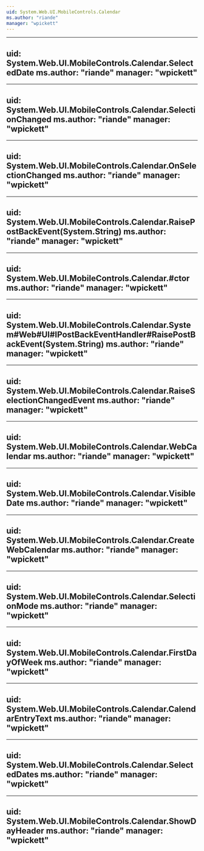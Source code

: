 ```yaml
---
uid: System.Web.UI.MobileControls.Calendar
ms.author: "riande"
manager: "wpickett"
---
```


---
uid: System.Web.UI.MobileControls.Calendar.SelectedDate
ms.author: "riande"
manager: "wpickett"
---

---
uid: System.Web.UI.MobileControls.Calendar.SelectionChanged
ms.author: "riande"
manager: "wpickett"
---

---
uid: System.Web.UI.MobileControls.Calendar.OnSelectionChanged
ms.author: "riande"
manager: "wpickett"
---

---
uid: System.Web.UI.MobileControls.Calendar.RaisePostBackEvent(System.String)
ms.author: "riande"
manager: "wpickett"
---

---
uid: System.Web.UI.MobileControls.Calendar.#ctor
ms.author: "riande"
manager: "wpickett"
---

---
uid: System.Web.UI.MobileControls.Calendar.System#Web#UI#IPostBackEventHandler#RaisePostBackEvent(System.String)
ms.author: "riande"
manager: "wpickett"
---

---
uid: System.Web.UI.MobileControls.Calendar.RaiseSelectionChangedEvent
ms.author: "riande"
manager: "wpickett"
---

---
uid: System.Web.UI.MobileControls.Calendar.WebCalendar
ms.author: "riande"
manager: "wpickett"
---

---
uid: System.Web.UI.MobileControls.Calendar.VisibleDate
ms.author: "riande"
manager: "wpickett"
---

---
uid: System.Web.UI.MobileControls.Calendar.CreateWebCalendar
ms.author: "riande"
manager: "wpickett"
---

---
uid: System.Web.UI.MobileControls.Calendar.SelectionMode
ms.author: "riande"
manager: "wpickett"
---

---
uid: System.Web.UI.MobileControls.Calendar.FirstDayOfWeek
ms.author: "riande"
manager: "wpickett"
---

---
uid: System.Web.UI.MobileControls.Calendar.CalendarEntryText
ms.author: "riande"
manager: "wpickett"
---

---
uid: System.Web.UI.MobileControls.Calendar.SelectedDates
ms.author: "riande"
manager: "wpickett"
---

---
uid: System.Web.UI.MobileControls.Calendar.ShowDayHeader
ms.author: "riande"
manager: "wpickett"
---
